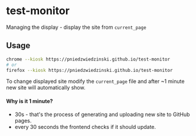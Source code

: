 # test-monitor

Managing the display - display the site from `current_page`

## Usage

```sh
chrome --kiosk https://pniedzwiedzinski.github.io/test-monitor
# or
firefox --kiosk https://pniedzwiedzinski.github.io/test-monitor
```

To change displayed site modify the `current_page` file and after ~1 minute new site will automatically show.

#### Why is it 1 minute?

- 30s - that's the process of generating and uploading new site to GitHub pages.
- every 30 seconds the frontend checks if it should update.
